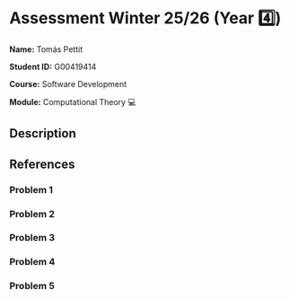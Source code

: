 # Assessment Winter 25/26 (Year 4️⃣)
**Name:** Tomás Pettit

**Student ID:** G00419414

**Course:** Software Development

**Module:** Computational Theory 💻

## Description

## References

### Problem 1

### Problem 2

### Problem 3

### Problem 4

### Problem 5
